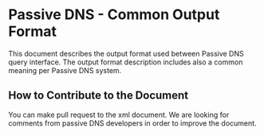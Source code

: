 Passive DNS - Common Output Format
==================================

This document describes the output format used between Passive DNS query interface. The output format description
 includes also a common meaning per Passive DNS system.

How to Contribute to the Document
---------------------------------

You can make pull request to the xml document. We are looking for comments from passive DNS developers in order to improve the document.

